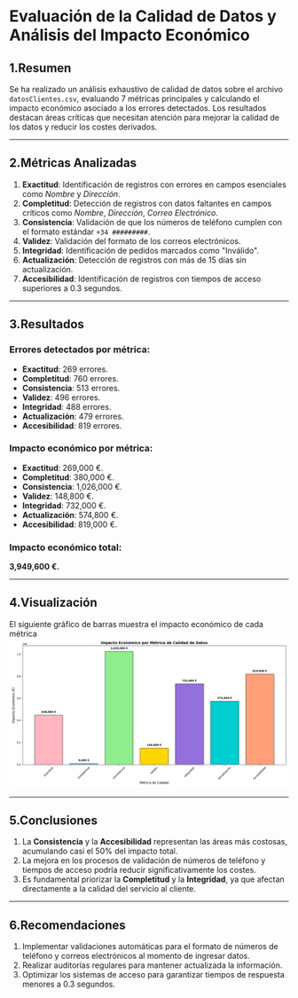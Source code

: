 # Evaluación de la Calidad de Datos y Análisis del Impacto Económico

## 1.Resumen
Se ha realizado un análisis exhaustivo de calidad de datos sobre el archivo `datosClientes.csv`, evaluando 7 métricas principales y calculando el impacto económico asociado a los errores detectados. Los resultados destacan áreas críticas que necesitan atención para mejorar la calidad de los datos y reducir los costes derivados.

---

## 2.Métricas Analizadas
1. **Exactitud**: Identificación de registros con errores en campos esenciales como *Nombre* y *Dirección*.
2. **Completitud**: Detección de registros con datos faltantes en campos críticos como *Nombre*, *Dirección*, *Correo Electrónico*.
3. **Consistencia**: Validación de que los números de teléfono cumplen con el formato estándar `+34 #########`.
4. **Validez**: Validación del formato de los correos electrónicos.
5. **Integridad**: Identificación de pedidos marcados como "Inválido".
6. **Actualización**: Detección de registros con más de 15 días sin actualización.
7. **Accesibilidad**: Identificación de registros con tiempos de acceso superiores a 0.3 segundos.

---

## 3.Resultados
### Errores detectados por métrica:
- **Exactitud**: 269 errores.
- **Completitud**: 760 errores.
- **Consistencia**: 513 errores.
- **Validez**: 496 errores.
- **Integridad**: 488 errores.
- **Actualización**: 479 errores.
- **Accesibilidad**: 819 errores.

### Impacto económico por métrica:
- **Exactitud**: 269,000 €.
- **Completitud**: 380,000 €.
- **Consistencia**: 1,026,000 €.
- **Validez**: 148,800 €.
- **Integridad**: 732,000 €.
- **Actualización**: 574,800 €.
- **Accesibilidad**: 819,000 €.

### Impacto económico total:
**3,949,600 €.**

---

## 4.Visualización
El siguiente gráfico de barras muestra el impacto económico de cada métrica
![Impacto Económico](grafico_barras.png)

---

## 5.Conclusiones
1. La **Consistencia** y la **Accesibilidad** representan las áreas más costosas, acumulando casi el 50% del impacto total.
2. La mejora en los procesos de validación de números de teléfono y tiempos de acceso podría reducir significativamente los costes.
3. Es fundamental priorizar la **Completitud** y la **Integridad**, ya que afectan directamente a la calidad del servicio al cliente.

---

## 6.Recomendaciones
1. Implementar validaciones automáticas para el formato de números de teléfono y correos electrónicos al momento de ingresar datos.
2. Realizar auditorías regulares para mantener actualizada la información.
3. Optimizar los sistemas de acceso para garantizar tiempos de respuesta menores a 0.3 segundos.
